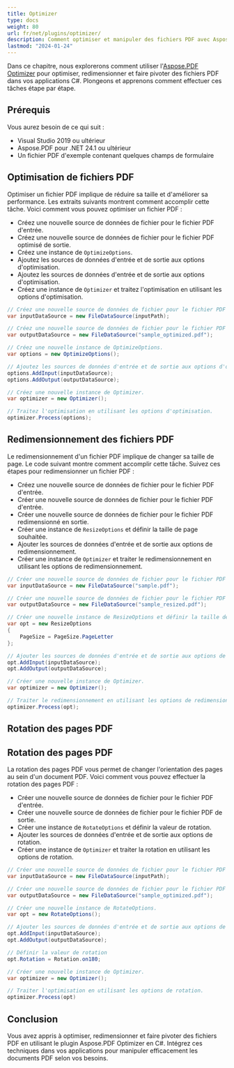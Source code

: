 ```yaml
---
title: Optimizer
type: docs
weight: 80
url: fr/net/plugins/optimizer/
description: Comment optimiser et manipuler des fichiers PDF avec Aspose.PDF Optimizer
lastmod: "2024-01-24"
---
```


Dans ce chapitre, nous explorerons comment utiliser l'[Aspose.PDF Optimizer](https://products.aspose.org/pdf/net/optimizer/) pour optimiser, redimensionner et faire pivoter des fichiers PDF dans vos applications C#. 
Plongeons et apprenons comment effectuer ces tâches étape par étape.

## Prérequis

Vous aurez besoin de ce qui suit :

* Visual Studio 2019 ou ultérieur
* Aspose.PDF pour .NET 24.1 ou ultérieur
* Un fichier PDF d'exemple contenant quelques champs de formulaire

## Optimisation de fichiers PDF

Optimiser un fichier PDF implique de réduire sa taille et d'améliorer sa performance. Les extraits suivants montrent comment accomplir cette tâche. Voici comment vous pouvez optimiser un fichier PDF :

* Créez une nouvelle source de données de fichier pour le fichier PDF d'entrée.
* Créez une nouvelle source de données de fichier pour le fichier PDF optimisé de sortie.
* Créez une instance de `OptimizeOptions`.
* Ajoutez les sources de données d'entrée et de sortie aux options d'optimisation.
* Ajoutez les sources de données d'entrée et de sortie aux options d'optimisation.
* Créez une instance de `Optimizer` et traitez l'optimisation en utilisant les options d'optimisation.

```cs
// Créez une nouvelle source de données de fichier pour le fichier PDF d'entrée.
var inputDataSource = new FileDataSource(inputPath);

// Créez une nouvelle source de données de fichier pour le fichier PDF optimisé en sortie.
var outputDataSource = new FileDataSource("sample_optimized.pdf");

// Créez une nouvelle instance de OptimizeOptions.
var options = new OptimizeOptions();

// Ajoutez les sources de données d'entrée et de sortie aux options d'optimisation.
options.AddInput(inputDataSource);
options.AddOutput(outputDataSource);

// Créez une nouvelle instance de Optimizer.
var optimizer = new Optimizer();

// Traitez l'optimisation en utilisant les options d'optimisation.
optimizer.Process(options);
```

## Redimensionnement des fichiers PDF

Le redimensionnement d'un fichier PDF implique de changer sa taille de page. Le code suivant montre comment accomplir cette tâche. Suivez ces étapes pour redimensionner un fichier PDF :

* Créez une nouvelle source de données de fichier pour le fichier PDF d'entrée.
* Créer une nouvelle source de données de fichier pour le fichier PDF d'entrée.
* Créer une nouvelle source de données de fichier pour le fichier PDF redimensionné en sortie.
* Créer une instance de `ResizeOptions` et définir la taille de page souhaitée.
* Ajouter les sources de données d'entrée et de sortie aux options de redimensionnement.
* Créer une instance de `Optimizer` et traiter le redimensionnement en utilisant les options de redimensionnement.

```cs
// Créer une nouvelle source de données de fichier pour le fichier PDF d'entrée.
var inputDataSource = new FileDataSource("sample.pdf");

// Créer une nouvelle source de données de fichier pour le fichier PDF redimensionné en sortie.
var outputDataSource = new FileDataSource("sample_resized.pdf");

// Créer une nouvelle instance de ResizeOptions et définir la taille de page souhaitée.
var opt = new ResizeOptions
{
    PageSize = PageSize.PageLetter
};

// Ajouter les sources de données d'entrée et de sortie aux options de redimensionnement.
opt.AddInput(inputDataSource);
opt.AddOutput(outputDataSource);

// Créer une nouvelle instance de Optimizer.
var optimizer = new Optimizer();

// Traiter le redimensionnement en utilisant les options de redimensionnement.
optimizer.Process(opt);
```

## Rotation des pages PDF
## Rotation des pages PDF

La rotation des pages PDF vous permet de changer l'orientation des pages au sein d'un document PDF. Voici comment vous pouvez effectuer la rotation des pages PDF :

* Créer une nouvelle source de données de fichier pour le fichier PDF d'entrée.
* Créer une nouvelle source de données de fichier pour le fichier PDF de sortie.
* Créer une instance de `RotateOptions` et définir la valeur de rotation.
* Ajouter les sources de données d'entrée et de sortie aux options de rotation.
* Créer une instance de `Optimizer` et traiter la rotation en utilisant les options de rotation.

```cs
// Créer une nouvelle source de données de fichier pour le fichier PDF d'entrée.
var inputDataSource = new FileDataSource(inputPath);

// Créer une nouvelle source de données de fichier pour le fichier PDF optimisé de sortie.
var outputDataSource = new FileDataSource("sample_optimized.pdf");

// Créer une nouvelle instance de RotateOptions.
var opt = new RotateOptions();

// Ajouter les sources de données d'entrée et de sortie aux options de rotation.
opt.AddInput(inputDataSource);
opt.AddOutput(outputDataSource);

// Définir la valeur de rotation
opt.Rotation = Rotation.on180;

// Créer une nouvelle instance de Optimizer.
var optimizer = new Optimizer();

// Traiter l'optimisation en utilisant les options de rotation.
optimizer.Process(opt)
```
## Conclusion

Vous avez appris à optimiser, redimensionner et faire pivoter des fichiers PDF en utilisant le plugin Aspose.PDF Optimizer en C#. Intégrez ces techniques dans vos applications pour manipuler efficacement les documents PDF selon vos besoins.
